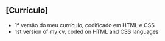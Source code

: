 ## [Currículo]

<ul>
  <li>1ª versão do meu currículo, codificado em HTML e CSS</li>
  <li>1st version of my cv, coded on HTML and CSS languages</li>
</ul





